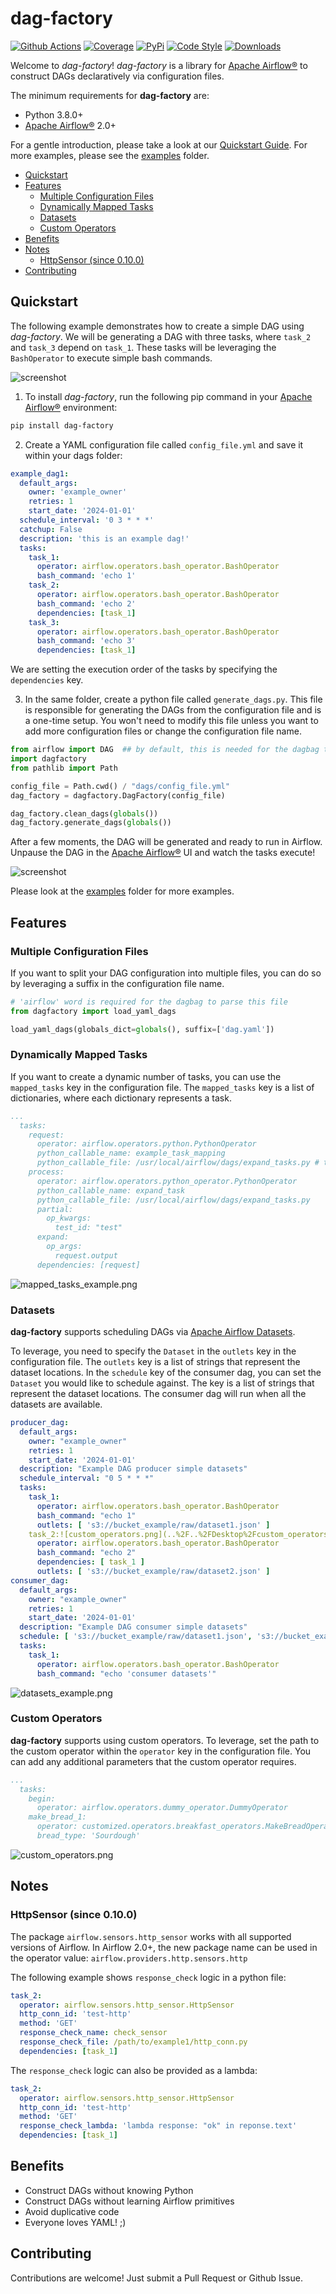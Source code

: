 # dag-factory

[![Github Actions](https://github.com/ajbosco/dag-factory/workflows/build/badge.svg?branch=master&event=push)](https://github.com/ajbosco/dag-factory/actions?workflow=build)
[![Coverage](https://codecov.io/github/ajbosco/dag-factory/coverage.svg?branch=master)](https://codecov.io/github/ajbosco/dag-factory?branch=master)
[![PyPi](https://img.shields.io/pypi/v/dag-factory.svg)](https://pypi.org/project/dag-factory/)
[![Code Style](https://img.shields.io/badge/code%20style-black-000000.svg)](https://github.com/ambv/black)
[![Downloads](https://pepy.tech/badge/dag-factory)](https://pepy.tech/project/dag-factory)

Welcome to *dag-factory*! *dag-factory* is a library for [Apache Airflow®](https://airflow.apache.org) to construct DAGs declaratively via configuration files. 

The minimum requirements for **dag-factory** are:
- Python 3.8.0+
- [Apache Airflow®](https://airflow.apache.org) 2.0+

For a gentle introduction, please take a look at our [Quickstart Guide](#quickstart). For more examples, please see the [examples](/examples) folder.

- [Quickstart](#quickstart)
- [Features](#features)
  - [Multiple Configuration Files](#multiple-configuration-files)
  - [Dynamically Mapped Tasks](#dynamically-mapped-tasks)
  - [Datasets](#datasets)
  - [Custom Operators](#custom-operators)
- [Benefits](#benefits)
- [Notes](#notes)
  - [HttpSensor (since 0.10.0)](#httpsensor-since-0100)
- [Contributing](#contributing)
  
## Quickstart

The following example demonstrates how to create a simple DAG using *dag-factory*. We will be generating a DAG with three tasks, where `task_2` and `task_3` depend on `task_1`. 
These tasks will be leveraging the `BashOperator` to execute simple bash commands.

![screenshot](/img/quickstart_dag.png)

1. To install *dag-factory*, run the following pip command in your [Apache Airflow®](https://airflow.apache.org) environment:
```bash
pip install dag-factory
```

2. Create a YAML configuration file called `config_file.yml` and save it within your dags folder:
```yaml
example_dag1:
  default_args:
    owner: 'example_owner'
    retries: 1
    start_date: '2024-01-01'
  schedule_interval: '0 3 * * *'
  catchup: False
  description: 'this is an example dag!'
  tasks:
    task_1:
      operator: airflow.operators.bash_operator.BashOperator
      bash_command: 'echo 1'
    task_2:
      operator: airflow.operators.bash_operator.BashOperator
      bash_command: 'echo 2'
      dependencies: [task_1]
    task_3:
      operator: airflow.operators.bash_operator.BashOperator
      bash_command: 'echo 3'
      dependencies: [task_1]
```
We are setting the execution order of the tasks by specifying the `dependencies` key.

3. In the same folder, create a python file called `generate_dags.py`. This file is responsible for generating the DAGs from the configuration file and is a one-time setup. 
You won't need to modify this file unless you want to add more configuration files or change the configuration file name.

```python
from airflow import DAG  ## by default, this is needed for the dagbag to parse this file
import dagfactory
from pathlib import Path

config_file = Path.cwd() / "dags/config_file.yml"
dag_factory = dagfactory.DagFactory(config_file)

dag_factory.clean_dags(globals())
dag_factory.generate_dags(globals())
```

After a few moments, the DAG will be generated and ready to run in Airflow. Unpause the DAG in the [Apache Airflow®](https://airflow.apache.org) UI and watch the tasks execute!

![screenshot](/img/quickstart_gantt.png)

Please look at the [examples](/examples) folder for more examples.

## Features

### Multiple Configuration Files
If you want to split your DAG configuration into multiple files, you can do so by leveraging a suffix in the configuration file name.
```python
# 'airflow' word is required for the dagbag to parse this file
from dagfactory import load_yaml_dags

load_yaml_dags(globals_dict=globals(), suffix=['dag.yaml'])
```

### Dynamically Mapped Tasks
If you want to create a dynamic number of tasks, you can use the `mapped_tasks` key in the configuration file. The `mapped_tasks` key is a list of dictionaries, where each dictionary represents a task. 

```yaml
...
  tasks:
    request:
      operator: airflow.operators.python.PythonOperator
      python_callable_name: example_task_mapping
      python_callable_file: /usr/local/airflow/dags/expand_tasks.py # this file should contain the python callable
    process:
      operator: airflow.operators.python_operator.PythonOperator
      python_callable_name: expand_task
      python_callable_file: /usr/local/airflow/dags/expand_tasks.py
      partial:
        op_kwargs:
          test_id: "test"
      expand:
        op_args:
          request.output
      dependencies: [request]
```
![mapped_tasks_example.png](img/mapped_tasks_example.png)

### Datasets
**dag-factory** supports scheduling DAGs via [Apache Airflow Datasets](https://airflow.apache.org/docs/apache-airflow/stable/authoring-and-scheduling/datasets.html).

To leverage, you need to specify the `Dataset` in the `outlets` key in the configuration file. The `outlets` key is a list of strings that represent the dataset locations.
In the `schedule` key of the consumer dag, you can set the `Dataset` you would like to schedule against. The key is a list of strings that represent the dataset locations. 
The consumer dag will run when all the datasets are available.

```yaml
producer_dag:
  default_args:
    owner: "example_owner"
    retries: 1
    start_date: '2024-01-01'
  description: "Example DAG producer simple datasets"
  schedule_interval: "0 5 * * *"
  tasks:
    task_1:
      operator: airflow.operators.bash_operator.BashOperator
      bash_command: "echo 1"
      outlets: [ 's3://bucket_example/raw/dataset1.json' ]
    task_2:![custom_operators.png](..%2F..%2FDesktop%2Fcustom_operators.png)
      operator: airflow.operators.bash_operator.BashOperator
      bash_command: "echo 2"
      dependencies: [ task_1 ]
      outlets: [ 's3://bucket_example/raw/dataset2.json' ]
consumer_dag:
  default_args:
    owner: "example_owner"
    retries: 1
    start_date: '2024-01-01'
  description: "Example DAG consumer simple datasets"
  schedule: [ 's3://bucket_example/raw/dataset1.json', 's3://bucket_example/raw/dataset2.json' ]
  tasks:
    task_1:
      operator: airflow.operators.bash_operator.BashOperator
      bash_command: "echo 'consumer datasets'"
```
![datasets_example.png](img/datasets_example.png)
 
### Custom Operators
**dag-factory** supports using custom operators. To leverage, set the path to the custom operator within the `operator` key in the configuration file. You can add any additional parameters that the custom operator requires.

```yaml
...
  tasks:
    begin:
      operator: airflow.operators.dummy_operator.DummyOperator
    make_bread_1:
      operator: customized.operators.breakfast_operators.MakeBreadOperator
      bread_type: 'Sourdough'
```
![custom_operators.png](img/custom_operators.png)
## Notes

### HttpSensor (since 0.10.0)

The package `airflow.sensors.http_sensor` works with all supported versions of Airflow. In Airflow 2.0+, the new package name can be used in the operator value: `airflow.providers.http.sensors.http`

The following example shows `response_check` logic in a python file:

```yaml
task_2:
  operator: airflow.sensors.http_sensor.HttpSensor
  http_conn_id: 'test-http'
  method: 'GET'
  response_check_name: check_sensor
  response_check_file: /path/to/example1/http_conn.py
  dependencies: [task_1]
```

The `response_check` logic can also be provided as a lambda:

```yaml
task_2:
  operator: airflow.sensors.http_sensor.HttpSensor
  http_conn_id: 'test-http'
  method: 'GET'
  response_check_lambda: 'lambda response: "ok" in reponse.text'
  dependencies: [task_1]
```

## Benefits

* Construct DAGs without knowing Python
* Construct DAGs without learning Airflow primitives
* Avoid duplicative code
* Everyone loves YAML! ;)

## Contributing

Contributions are welcome! Just submit a Pull Request or Github Issue.
